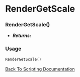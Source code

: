 # RenderGetScale

### RenderGetScale()
- ***Returns:*** 

### Usage

```Lua
RenderGetScale()
```


[Back To Scripting Documentation](../README.md)

